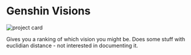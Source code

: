 # Genshin Visions
![project card](https://project-cards.jtpotatodev.workers.dev/?project=genshin-visions&started=26%20Dec%202023&codename=Celestia)

Gives you a ranking of which vision you might be. Does some stuff with euclidian distance - not interested in documenting it.